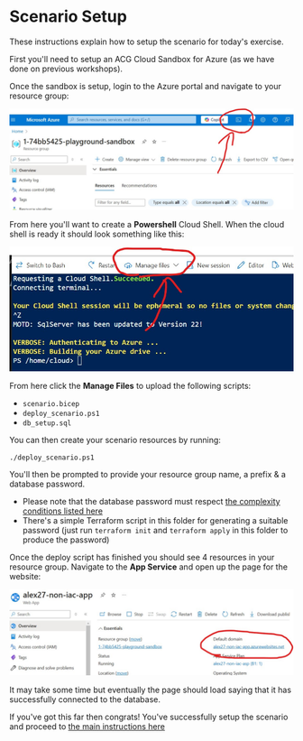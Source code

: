 # Scenario Setup

These instructions explain how to setup the scenario for today's exercise.

First you'll need to setup an ACG Cloud Sandbox for Azure (as we have done on previous workshops).

Once the sandbox is setup, login to the Azure portal and navigate to your resource group:

![Cloud Shell](../images/cloud_shell_button.jpg)

From here you'll want to create a **Powershell** Cloud Shell. When the cloud shell is ready it should look something like this:

![Manage Files](../images/manage_files_cloud_shell.jpg)

From here click the **Manage Files** to upload the following scripts:
* `scenario.bicep`
* `deploy_scenario.ps1`
* `db_setup.sql`

You can then create your scenario resources by running:
```
./deploy_scenario.ps1
```

You'll then be prompted to provide your resource group name, a prefix & a database password.
* Please note that the database password must respect [the complexity conditions listed here](https://learn.microsoft.com/en-us/sql/relational-databases/security/password-policy?view=sql-server-ver16#password-complexity)
* There's a simple Terraform script in this folder for generating a suitable password (just run `terraform init` and `terraform apply` in this folder to produce the password)

Once the deploy script has finished you should see 4 resources in your resource group. Navigate to the **App Service** and open up the page for the website:

![Website Url Link](../images/app_service_domain_link.jpg)

It may take some time but eventually the page should load saying that it has successfully connected to the database.

If you've got this far then congrats! You've successfully setup the scenario and proceed to [the main instructions here](../instructions.md)